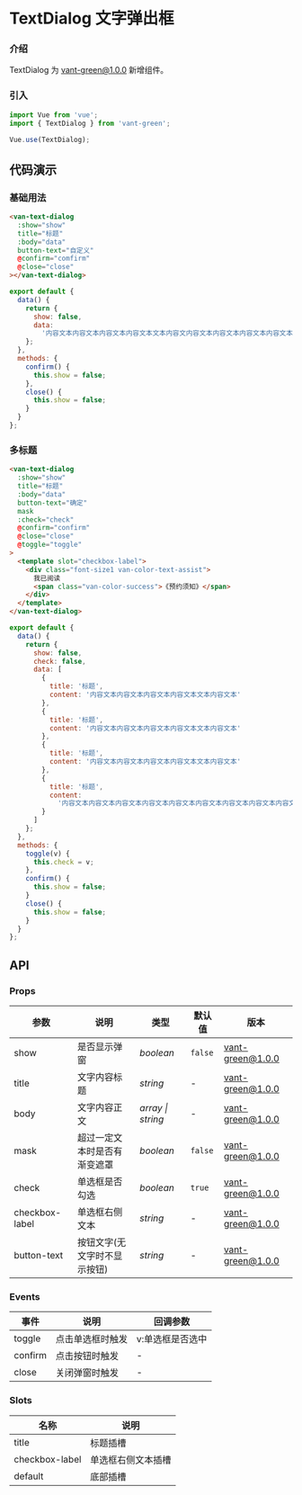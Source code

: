 # TextDialog 文字弹出框

### 介绍

TextDialog 为 vant-green@1.0.0 新增组件。

### 引入

```javascript
import Vue from 'vue';
import { TextDialog } from 'vant-green';

Vue.use(TextDialog);
```

## 代码演示

### 基础用法

```html
<van-text-dialog
  :show="show"
  title="标题"
  :body="data"
  button-text="自定义"
  @confirm="comfirm"
  @close="close"
></van-text-dialog>
```

```js
export default {
  data() {
    return {
      show: false,
      data:
        '内容文本内容文本内容文本内容文本文本内容文内容文本内容文本内容文本内容文本文本内容文内容文本内容文本内容文本内容文本文本内容文内容文本内容文本内容文本内容文本文本内容文内容文本内容文本内容文本内容文本文本内容文内容文本内容文本内容文本内容文本文本内容文内容文本内容文本内容'
    };
  },
  methods: {
    confirm() {
      this.show = false;
    },
    close() {
      this.show = false;
    }
  }
};
```

### 多标题

```html
<van-text-dialog
  :show="show"
  title="标题"
  :body="data"
  button-text="确定"
  mask
  :check="check"
  @confirm="confirm"
  @close="close"
  @toggle="toggle"
>
  <template slot="checkbox-label">
    <div class="font-size1 van-color-text-assist">
      我已阅读
      <span class="van-color-success">《预约须知》</span>
    </div>
  </template>
</van-text-dialog>
```

```js
export default {
  data() {
    return {
      show: false,
      check: false,
      data: [
        {
          title: '标题',
          content: '内容文本内容文本内容文本内容文本文本内容文本'
        },
        {
          title: '标题',
          content: '内容文本内容文本内容文本内容文本文本内容文本'
        },
        {
          title: '标题',
          content: '内容文本内容文本内容文本内容文本文本内容文本'
        },
        {
          title: '标题',
          content:
            '内容文本内容文本内容文本内容文本内容文本内容文本内容文本内容文本内容文内容文本内容文本内容文本内容'
        }
      ]
    };
  },
  methods: {
    toggle(v) {
      this.check = v;
    },
    confirm() {
      this.show = false;
    }
    close() {
      this.show = false;
    }
  }
};
```

## API

### Props

| 参数           | 说明                         | 类型              | 默认值  | 版本     |
| -------------- | ---------------------------- | ----------------- | ------- | -------- |
| show           | 是否显示弹窗                 | _boolean_         | `false` | vant-green@1.0.0 |
| title          | 文字内容标题                 | _string_          | -       | vant-green@1.0.0 |
| body           | 文字内容正文                 | _array \| string_ | -       | vant-green@1.0.0 |
| mask           | 超过一定文本时是否有渐变遮罩 | _boolean_         | `false` | vant-green@1.0.0 |
| check          | 单选框是否勾选               | _boolean_         | `true`  | vant-green@1.0.0 |
| checkbox-label | 单选框右侧文本               | _string_          | -       | vant-green@1.0.0 |
| button-text    | 按钮文字(无文字时不显示按钮) | _string_          | -       | vant-green@1.0.0 |

### Events

| 事件    | 说明             | 回调参数         |
| ------- | ---------------- | ---------------- |
| toggle  | 点击单选框时触发 | v:单选框是否选中 |
| confirm | 点击按钮时触发   | -                |
| close   | 关闭弹窗时触发   | -                |

### Slots

| 名称           | 说明               |
| -------------- | ------------------ |
| title          | 标题插槽           |
| checkbox-label | 单选框右侧文本插槽 |
| default        | 底部插槽           |
